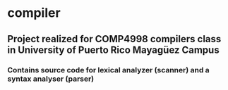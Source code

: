 # compiler
## Project realized for COMP4998 compilers class in University of Puerto Rico Mayagüez Campus
### Contains source code for  lexical analyzer (scanner) and a syntax analyser (parser)
